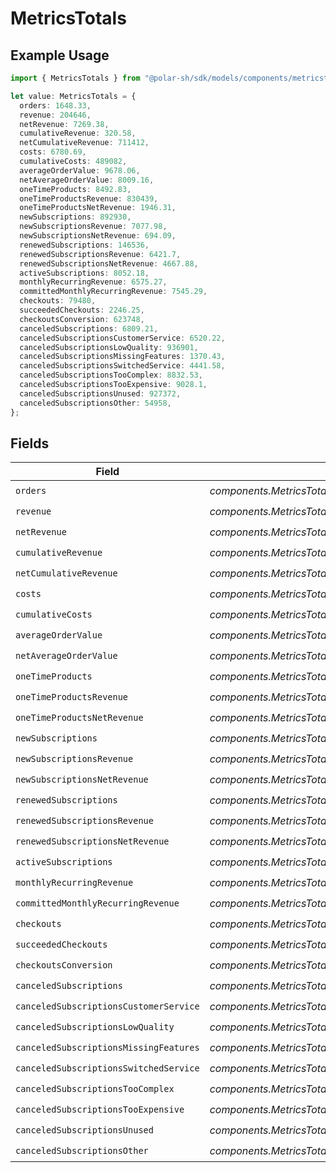 # MetricsTotals

## Example Usage

```typescript
import { MetricsTotals } from "@polar-sh/sdk/models/components/metricstotals.js";

let value: MetricsTotals = {
  orders: 1648.33,
  revenue: 204646,
  netRevenue: 7269.38,
  cumulativeRevenue: 320.58,
  netCumulativeRevenue: 711412,
  costs: 6780.69,
  cumulativeCosts: 489082,
  averageOrderValue: 9678.06,
  netAverageOrderValue: 8009.16,
  oneTimeProducts: 8492.83,
  oneTimeProductsRevenue: 830439,
  oneTimeProductsNetRevenue: 1946.31,
  newSubscriptions: 892930,
  newSubscriptionsRevenue: 7077.98,
  newSubscriptionsNetRevenue: 694.09,
  renewedSubscriptions: 146536,
  renewedSubscriptionsRevenue: 6421.7,
  renewedSubscriptionsNetRevenue: 4667.88,
  activeSubscriptions: 8052.18,
  monthlyRecurringRevenue: 6575.27,
  committedMonthlyRecurringRevenue: 7545.29,
  checkouts: 79480,
  succeededCheckouts: 2246.25,
  checkoutsConversion: 623748,
  canceledSubscriptions: 6809.21,
  canceledSubscriptionsCustomerService: 6520.22,
  canceledSubscriptionsLowQuality: 936901,
  canceledSubscriptionsMissingFeatures: 1370.43,
  canceledSubscriptionsSwitchedService: 4441.58,
  canceledSubscriptionsTooComplex: 8832.53,
  canceledSubscriptionsTooExpensive: 9028.1,
  canceledSubscriptionsUnused: 927372,
  canceledSubscriptionsOther: 54958,
};
```

## Fields

| Field                                                          | Type                                                           | Required                                                       | Description                                                    |
| -------------------------------------------------------------- | -------------------------------------------------------------- | -------------------------------------------------------------- | -------------------------------------------------------------- |
| `orders`                                                       | *components.MetricsTotalsOrders*                               | :heavy_check_mark:                                             | N/A                                                            |
| `revenue`                                                      | *components.MetricsTotalsRevenue*                              | :heavy_check_mark:                                             | N/A                                                            |
| `netRevenue`                                                   | *components.MetricsTotalsNetRevenue*                           | :heavy_check_mark:                                             | N/A                                                            |
| `cumulativeRevenue`                                            | *components.MetricsTotalsCumulativeRevenue*                    | :heavy_check_mark:                                             | N/A                                                            |
| `netCumulativeRevenue`                                         | *components.MetricsTotalsNetCumulativeRevenue*                 | :heavy_check_mark:                                             | N/A                                                            |
| `costs`                                                        | *components.MetricsTotalsCosts*                                | :heavy_check_mark:                                             | N/A                                                            |
| `cumulativeCosts`                                              | *components.MetricsTotalsCumulativeCosts*                      | :heavy_check_mark:                                             | N/A                                                            |
| `averageOrderValue`                                            | *components.MetricsTotalsAverageOrderValue*                    | :heavy_check_mark:                                             | N/A                                                            |
| `netAverageOrderValue`                                         | *components.MetricsTotalsNetAverageOrderValue*                 | :heavy_check_mark:                                             | N/A                                                            |
| `oneTimeProducts`                                              | *components.MetricsTotalsOneTimeProducts*                      | :heavy_check_mark:                                             | N/A                                                            |
| `oneTimeProductsRevenue`                                       | *components.MetricsTotalsOneTimeProductsRevenue*               | :heavy_check_mark:                                             | N/A                                                            |
| `oneTimeProductsNetRevenue`                                    | *components.MetricsTotalsOneTimeProductsNetRevenue*            | :heavy_check_mark:                                             | N/A                                                            |
| `newSubscriptions`                                             | *components.MetricsTotalsNewSubscriptions*                     | :heavy_check_mark:                                             | N/A                                                            |
| `newSubscriptionsRevenue`                                      | *components.MetricsTotalsNewSubscriptionsRevenue*              | :heavy_check_mark:                                             | N/A                                                            |
| `newSubscriptionsNetRevenue`                                   | *components.MetricsTotalsNewSubscriptionsNetRevenue*           | :heavy_check_mark:                                             | N/A                                                            |
| `renewedSubscriptions`                                         | *components.MetricsTotalsRenewedSubscriptions*                 | :heavy_check_mark:                                             | N/A                                                            |
| `renewedSubscriptionsRevenue`                                  | *components.MetricsTotalsRenewedSubscriptionsRevenue*          | :heavy_check_mark:                                             | N/A                                                            |
| `renewedSubscriptionsNetRevenue`                               | *components.MetricsTotalsRenewedSubscriptionsNetRevenue*       | :heavy_check_mark:                                             | N/A                                                            |
| `activeSubscriptions`                                          | *components.MetricsTotalsActiveSubscriptions*                  | :heavy_check_mark:                                             | N/A                                                            |
| `monthlyRecurringRevenue`                                      | *components.MetricsTotalsMonthlyRecurringRevenue*              | :heavy_check_mark:                                             | N/A                                                            |
| `committedMonthlyRecurringRevenue`                             | *components.MetricsTotalsCommittedMonthlyRecurringRevenue*     | :heavy_check_mark:                                             | N/A                                                            |
| `checkouts`                                                    | *components.MetricsTotalsCheckouts*                            | :heavy_check_mark:                                             | N/A                                                            |
| `succeededCheckouts`                                           | *components.MetricsTotalsSucceededCheckouts*                   | :heavy_check_mark:                                             | N/A                                                            |
| `checkoutsConversion`                                          | *components.MetricsTotalsCheckoutsConversion*                  | :heavy_check_mark:                                             | N/A                                                            |
| `canceledSubscriptions`                                        | *components.MetricsTotalsCanceledSubscriptions*                | :heavy_check_mark:                                             | N/A                                                            |
| `canceledSubscriptionsCustomerService`                         | *components.MetricsTotalsCanceledSubscriptionsCustomerService* | :heavy_check_mark:                                             | N/A                                                            |
| `canceledSubscriptionsLowQuality`                              | *components.MetricsTotalsCanceledSubscriptionsLowQuality*      | :heavy_check_mark:                                             | N/A                                                            |
| `canceledSubscriptionsMissingFeatures`                         | *components.MetricsTotalsCanceledSubscriptionsMissingFeatures* | :heavy_check_mark:                                             | N/A                                                            |
| `canceledSubscriptionsSwitchedService`                         | *components.MetricsTotalsCanceledSubscriptionsSwitchedService* | :heavy_check_mark:                                             | N/A                                                            |
| `canceledSubscriptionsTooComplex`                              | *components.MetricsTotalsCanceledSubscriptionsTooComplex*      | :heavy_check_mark:                                             | N/A                                                            |
| `canceledSubscriptionsTooExpensive`                            | *components.MetricsTotalsCanceledSubscriptionsTooExpensive*    | :heavy_check_mark:                                             | N/A                                                            |
| `canceledSubscriptionsUnused`                                  | *components.MetricsTotalsCanceledSubscriptionsUnused*          | :heavy_check_mark:                                             | N/A                                                            |
| `canceledSubscriptionsOther`                                   | *components.MetricsTotalsCanceledSubscriptionsOther*           | :heavy_check_mark:                                             | N/A                                                            |